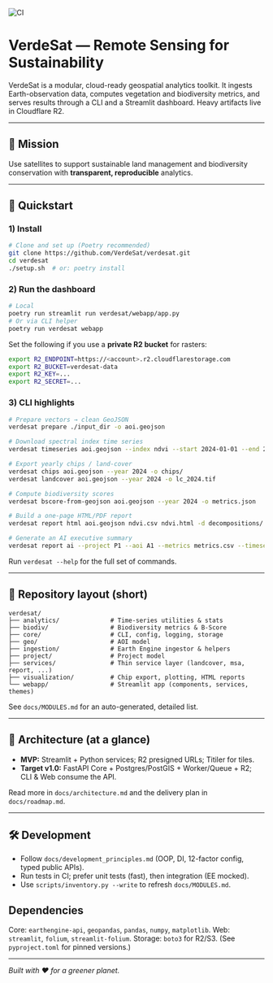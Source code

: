 ![CI](https://github.com/VerdeSat/verdesat/actions/workflows/ci.yml/badge.svg)
# VerdeSat — Remote Sensing for Sustainability

VerdeSat is a modular, cloud-ready geospatial analytics toolkit. It ingests Earth-observation data, computes vegetation and biodiversity metrics, and serves results through a CLI and a Streamlit dashboard. Heavy artifacts live in Cloudflare R2.

---

## 🌱 Mission
Use satellites to support sustainable land management and biodiversity conservation with **transparent, reproducible** analytics.

---

## 🚀 Quickstart

### 1) Install
```bash
# Clone and set up (Poetry recommended)
git clone https://github.com/VerdeSat/verdesat.git
cd verdesat
./setup.sh  # or: poetry install
```

### 2) Run the dashboard
```bash
# Local
poetry run streamlit run verdesat/webapp/app.py
# Or via CLI helper
poetry run verdesat webapp
```
Set the following if you use a **private R2 bucket** for rasters:
```bash
export R2_ENDPOINT=https://<account>.r2.cloudflarestorage.com
export R2_BUCKET=verdesat-data
export R2_KEY=...
export R2_SECRET=...
```

### 3) CLI highlights
```bash
# Prepare vectors → clean GeoJSON
verdesat prepare ./input_dir -o aoi.geojson

# Download spectral index time series
verdesat timeseries aoi.geojson --index ndvi --start 2024-01-01 --end 2024-12-31 -o ndvi.csv

# Export yearly chips / land-cover
verdesat chips aoi.geojson --year 2024 -o chips/
verdesat landcover aoi.geojson --year 2024 -o lc_2024.tif

# Compute biodiversity scores
verdesat bscore-from-geojson aoi.geojson --year 2024 -o metrics.json

# Build a one-page HTML/PDF report
verdesat report html aoi.geojson ndvi.csv ndvi.html -d decompositions/ -c chips/ -o report.html

# Generate an AI executive summary
verdesat report ai --project P1 --aoi A1 --metrics metrics.csv --timeseries ndvi.csv
```
Run `verdesat --help` for the full set of commands.

---

## 📁 Repository layout (short)
```
verdesat/
├── analytics/              # Time-series utilities & stats
├── biodiv/                 # Biodiversity metrics & B-Score
├── core/                   # CLI, config, logging, storage
├── geo/                    # AOI model
├── ingestion/              # Earth Engine ingestor & helpers
├── project/                # Project model
├── services/               # Thin service layer (landcover, msa, report, ...)
├── visualization/          # Chip export, plotting, HTML reports
└── webapp/                 # Streamlit app (components, services, themes)
```
See `docs/MODULES.md` for an auto-generated, detailed list.

---

## 🧱 Architecture (at a glance)
- **MVP:** Streamlit + Python services; R2 presigned URLs; Titiler for tiles.
- **Target v1.0:** FastAPI Core + Postgres/PostGIS + Worker/Queue + R2; CLI & Web consume the API.

Read more in `docs/architecture.md` and the delivery plan in `docs/roadmap.md`.

---

## 🛠 Development
- Follow `docs/development_principles.md` (OOP, DI, 12-factor config, typed public APIs).
- Run tests in CI; prefer unit tests (fast), then integration (EE mocked).
- Use `scripts/inventory.py --write` to refresh `docs/MODULES.md`.

## Dependencies
Core: `earthengine-api`, `geopandas`, `pandas`, `numpy`, `matplotlib`.
Web: `streamlit`, `folium`, `streamlit-folium`.
Storage: `boto3` for R2/S3.
(See `pyproject.toml` for pinned versions.)

---

*Built with ❤️ for a greener planet.*
